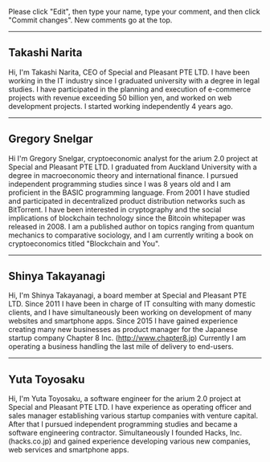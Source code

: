 Please click "Edit", then type your name, type your comment, and then click "Commit changes". New comments go at the top.

---------------------------------
Takashi Narita
---------------------------------
Hi, I'm Takashi Narita, CEO of  Special and Pleasant PTE LTD.
I have been working in the IT industry since I graduated university with a degree in legal studies.
I have participated in the planning and execution of e-commerce projects with revenue exceeding 50 billion yen,
and worked on web development projects. I started working independently 4 years ago.

---------------------------------
Gregory Snelgar
---------------------------------
Hi I'm Gregory Snelgar, cryptoeconomic analyst for the arium 2.0 project at Special and Pleasant PTE LTD.
I graduated from Auckland University with a degree in macroeconomic theory and international finance.
I pursued independent programming studies since I was 8 years old and I am proficient in the BASIC programming language.
From 2001 I have studied and participated in decentralized product distribution networks such as BitTorrent.
I have been interested in cryptography and the social implications of blockchain technology since the Bitcoin whitepaper was released in 2008.
I am a published author on topics ranging from quantum mechanics to comparative sociology,
and I am currently writing a book on cryptoeconomics titled "Blockchain and You".

---------------------------------
Shinya Takayanagi
---------------------------------
Hi, I'm Shinya Takayanagi, a board member at Special and Pleasant PTE LTD.
Since 2011 I have been in charge of IT consulting with many domestic clients,
and I have simultaneously been working on development of many websites and smartphone apps.
Since 2015 I have gained experience creating many new businesses as product manager for the Japanese startup company Chapter 8 Inc.
(http://www.chapter8.jp)
Currently I am operating a business handling the last mile of delivery to end-users.

---------------------------------
Yuta Toyosaku
---------------------------------
Hi, I'm Yuta Toyosaku, a software engineer for the arium 2.0 project at Special and Pleasant PTE LTD.
I have experience as operating officer and sales manager establishing various startup companies with venture capital.
After that I pursued independent programming studies and became a software engineering contractor.
Simultaneously I founded Hacks, Inc. (hacks.co.jp) and gained experience developing various new companies, web services and smartphone apps.
